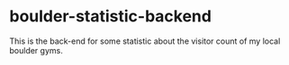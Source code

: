 # boulder-statistic-backend
This is the back-end for some statistic about the visitor count of my local boulder gyms.
